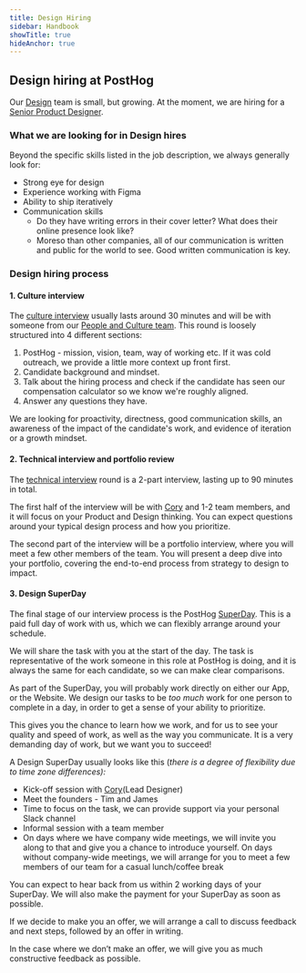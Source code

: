 ```yaml
---
title: Design Hiring
sidebar: Handbook
showTitle: true
hideAnchor: true
---
```


## Design hiring at PostHog

Our [Design](https://posthog.com/handbook/people/team-structure/design) team is small, but growing. At the moment, we are hiring for a [Senior Product Designer](https://posthog.workable.com/jobs/1675218/preview?show_description=true). 

### What we are looking for in Design hires

Beyond the specific skills listed in the job description, we always generally look for: 

*   Strong eye for design 
*   Experience working with Figma
*   Ability to ship iteratively 
*   Communication skills
    *   Do they have writing errors in their cover letter? What does their online presence look like?
    *   Moreso than other companies, all of our communication is written and public for the world to see. Good written communication is key.


### Design hiring process 

#### 1. Culture interview

The [culture interview](/handbook/people/hiring-process#interview-1---culture-with-eltje) usually lasts around 30 minutes and will be with someone from our [People and Culture team](/handbook/people/team-structure/people). This round is loosely structured into 4 different sections:

1. PostHog - mission, vision, team, way of working etc. If it was cold outreach, we provide a little more context up front first.
2. Candidate background and mindset.
3. Talk about the hiring process and check if the candidate has seen our compensation calculator so we know we're roughly aligned.
4. Answer any questions they have.

We are looking for proactivity, directness, good communication skills, an awareness of the impact of the candidate's work, and evidence of iteration or a growth mindset. 

#### 2. Technical interview and portfolio review

The [technical interview](https://posthog.com/handbook/people/hiring-process#interview-2) round is a 2-part interview, lasting up to 90 minutes in total.

The first half of the interview will be with [Cory](/handbook/people/team#cory-watilo-lead-designer-) and 1-2 team members, and it will focus on your Product and Design thinking. You can expect questions around your typical design process and how you prioritize. 

The second part of the interview will be a portfolio interview, where you will meet a few other members of the team. You will present a deep dive into your portfolio, covering the end-to-end process from strategy to design to impact.

#### 3. Design SuperDay

The final stage of our interview process is the PostHog [SuperDay](/handbook/people/hiring-process#posthog-superday). This is a paid full day of work with us, which we can flexibly arrange around your schedule. 

We will share the task with you at the start of the day. The task is representative of the work someone in this role at PostHog is doing, and it is always the same for each candidate, so we can make clear comparisons.

As part of the SuperDay, you will probably work directly on either our App, or the Website. We design our tasks to be _too much_ work for one person to complete in a day, in order to get a sense of your ability to prioritize. 

This gives you the chance to learn how we work, and for us to see your quality and speed of work, as well as the way you communicate. It is a very demanding day of work, but we want you to succeed! 

A Design SuperDay usually looks like this (_there is a degree of flexibility due to time zone differences):_

*   Kick-off session with [Cory](/handbook/people/team#cory-watilo-lead-designer-)(Lead Designer)
*   Meet the founders - Tim and James
*   Time to focus on the task, we can provide support via your personal Slack channel
*   Informal session with a team member
*   On days where we have company wide meetings, we will invite you along to that and give you a chance to introduce yourself. On days without company-wide meetings, we will arrange for you to meet a few members of our team for a casual lunch/coffee break

You can expect to hear back from us within 2 working days of your SuperDay. We will also make the payment for your SuperDay as soon as possible. 

If we decide to make you an offer, we will arrange a call to discuss feedback and next steps, followed by an offer in writing. 

In the case where we don’t make an offer, we will give you as much constructive feedback as possible. 
